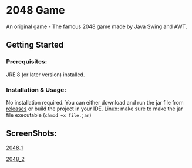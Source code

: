 # 2048 Game
An original game - The famous 2048 game made by Java Swing and AWT.

## Getting Started

### Prerequisites:
JRE 8 (or later version) installed.

### Installation & Usage:
No installation required. You can either download and run the jar file from 
[releases](https://github.com/m-salek/2048/releases/) or build the project in your IDE.
Linux: make sure to make the jar file executable (```chmod +x file.jar```)

## ScreenShots:

[2048_1](/screenshot/s2048_1.png)

[2048_2](/screenshot/s2048_2.png)
